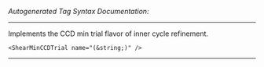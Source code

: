 _Autogenerated Tag Syntax Documentation:_

---
Implements the CCD min trial flavor of inner cycle refinement.

```
<ShearMinCCDTrial name="(&string;)" />
```



---
